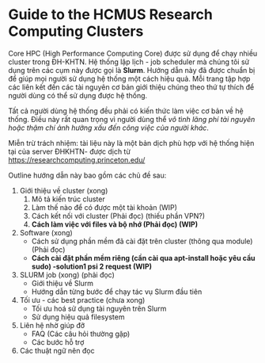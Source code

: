 # **Guide to the HCMUS Research Computing Clusters**

Core HPC (High Performance Computing Core) được sử dụng để chạy nhiều cluster trong ĐH-KHTN. Hệ thống lập lịch - job scheduler mà chúng tôi sử dụng trên các cụm này được gọi là **Slurm**. Hướng dẫn này đã được chuẩn bị để giúp mọi người sử dụng hệ thống một cách hiệu quả. Mỗi trang tập hợp các liên kết đến các tài nguyên cơ bản giới thiệu chúng theo thứ tự thích để người dùng có thể sử dụng được hệ thống.

Tất cả người dùng hệ thống đều phải có kiến thức làm việc cơ bản về hệ thống. Điều này rất quan trọng vì người dùng thể *vô tình lãng phí tài nguyên hoặc thậm chí ảnh hưởng xấu đến công việc của người khác*.

Miễn trừ trách nhiệm: tài liệu này là một bản dịch phù hợp với hệ thống hiện tại của server ĐHKHTN- được dịch từ https://researchcomputing.princeton.edu/ 

Outline hướng dẫn này bao gồm các chủ đề sau:

1. Giới thiệu về cluster (xong)
    1. Mô tả kiến trúc cluster
    2. Làm thế nào để có được một tài khoản (WIP)
    3. Cách kết nối với cluster (Phải đọc) (thiếu phần VPN?)
    4. **Cách làm việc với files và bộ nhớ (Phải đọc) (WIP)**
2. Software (xong)
    - Cách sử dụng phần mềm đã cài đặt trên cluster (thông qua module) (Phải đọc)
    - **Cách cài đặt phần mềm riêng (cần cài qua apt-install hoặc yêu cầu sudo) -solution1 psi 2 request (WIP)**
3. SLURM job (xong) (phải đọc)
    - Giới thiệu về Slurm
    - Hướng dẫn từng bước để chạy tác vụ Slurm đầu tiên
4. Tối ưu - các best practice (chưa xong)
    - Tối ưu hoá sử dụng tài nguyên trên Slurm
    - Sử dụng hiệu quả filesystem
5. Liên hệ nhờ giúp đỡ
    - FAQ (Các câu hỏi thường gặp)
    - Các bước hỗ trợ
6. Các thuật ngữ nên đọc 
